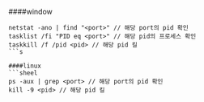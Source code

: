 ####window
```shell
netstat -ano | find "<port>" // 해당 port의 pid 확인
tasklist /fi "PID eq <port>" // 해당 pid의 프로세스 확인
taskkill /f /pid <pid> // 해당 pid 킬
```s

####linux
```sheel
ps -aux | grep <port> // 해당 port의 pid 확인
kill -9 <pid> // 해당 pid 킬
```
